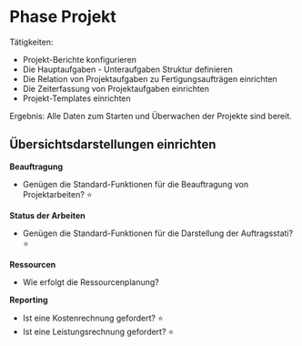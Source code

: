 # Phase Projekt

Tätigkeiten:

* Projekt-Berichte konfigurieren
* Die Hauptaufgaben - Unteraufgaben Struktur definieren
* Die Relation von Projektaufgaben zu Fertigungsaufträgen einrichten
* Die Zeiterfassung von Projektaufgaben einrichten
* Projekt-Templates einrichten

Ergebnis: Alle Daten zum Starten und Überwachen der Projekte sind bereit.

## Übersichtsdarstellungen einrichten

**Beauftragung**

- Genügen die Standard-Funktionen für die Beauftragung von Projektarbeiten? ⭐


**Status der Arbeiten**

- Genügen die Standard-Funktionen für die Darstellung der Auftragsstati? ⭐

**Ressourcen**

- Wie erfolgt die Ressourcenplanung?


**Reporting**

- Ist eine Kostenrechnung gefordert? ⭐
- Ist eine Leistungsrechnung gefordert? ⭐
